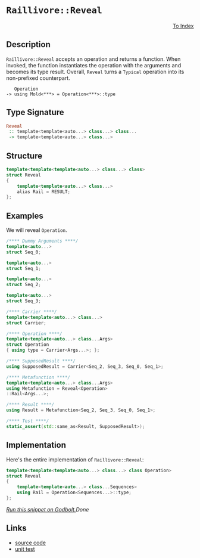 <!-- Copyright 2024 Feng Mofan
SPDX-License-Identifier: Apache-2.0 -->

# `Raillivore::Reveal`

<p style='text-align: right;'><a href="../../../facilities/metafunctions.md#raillivore-reveal">To Index</a></p>

## Description

`Raillivore::Reveal` accepts an operation and returns a function.
When invoked, the function instantiates the operation with the arguments and becomes its type result.
Overall, `Reveal` turns a `Typical` operation into its non-prefixed counterpart.

<pre><code>   Operation
-> using Mold&lt;***&gt; = Operation&lt;***&gt;::type</code></pre>

## Type Signature

```Haskell
Reveal
 :: template<template<auto...> class...> class...
 -> template<template<auto...> class...>
```

## Structure

```C++
template<template<template<auto...> class...> class>
struct Reveal
{
    template<template<auto...> class...>
    alias Rail = RESULT;
};
```

## Examples

We will reveal `Operation`.

```C++
/**** Dummy Arguments ****/
template<auto...>
struct Seq_0;

template<auto...>
struct Seq_1;

template<auto...>
struct Seq_2;

template<auto...>
struct Seq_3;

/**** Carrier ****/
template<template<auto...> class...>
struct Carrier;

/**** Operation ****/
template<template<auto...> class...Args>
struct Operation
{ using type = Carrier<Args...>; };

/**** SupposedResult ****/
using SupposedResult = Carrier<Seq_2, Seq_3, Seq_0, Seq_1>;

/**** Metafunction ****/
template<template<auto...> class...Args>
using Metafunction = Reveal<Operation>
::Rail<Args...>;

/**** Result ****/
using Result = Metafunction<Seq_2, Seq_3, Seq_0, Seq_1>;

/**** Test ****/
static_assert(std::same_as<Result, SupposedResult>);
```

## Implementation

Here's the entire implementation of `Raillivore::Reveal`:

```C++
template<template<template<auto...> class...> class Operation>
struct Reveal
{
    template<template<auto...> class...Sequences>
    using Rail = Operation<Sequences...>::type;
};
```

[*Run this snippet on Godbolt.*](https://godbolt.org/#z:OYLghAFBqd5QCxAYwPYBMCmBRdBLAF1QCcAaPECAMzwBtMA7AQwFtMQByARg9KtQYEAysib0QXACx8BBAKoBnTAAUAHpwAMvAFYTStJg1DIApACYAQuYukl9ZATwDKjdAGFUtAK4sGe1wAyeAyYAHI%2BAEaYxCAArADMpAAOqAqETgwe3r56KWmOAkEh4SxRMQm2mPYFDEIETMQEWT5%2BXJXVGXUNBEVhkdFxiQr1jc05bcPdvSVlgwCUtqhexMjsHAD0AFTbO7t7%2BzvrJhoAgls7ANQAkixJ9GyCTDUXu0en5wefB28nxycEmFuBgBJnibgBQKemFB4MBdyhMKYXiIADo0aDsBdkAYFAo0SiMVicQoLgB5JLRJ4ZDF/YbELwOC4AJUwADdMGI/iYAOxWU4XAUXCHwkFg4XA6FgpGo9HxTHYpi4/FCTAARy8jFWChp/MFXjSRmZTDoF1BABEyRTiFSBDCVerNZg8bLsCAQAQAJ4U0F837cs0%2BrnvL6fH4fTYXbCqVh3TAvQ5/cMhhOnLlmeLBbFeLCmsFoBirJIEbVyoNnXYXM0%2BFgei4nYjAHyMYvx7Y/cUIqXI1D4nUnOkMggXe0AfQ0gdTpw7orc0p7LtpBHpjNHXAnvyncIliO7vdLpwHK7VI7M67%2B08ls93C4PS8Hw%2BP8TPwcus%2BIxDw0Vbm3bW87sMhGc5z3eViRAxdlyHN8P2iZ9y0uclKWeV5zz/GcLx3GUCTlIlFWdFF62AEtsAg%2B9EOtGouV5C59WCYAhS9ONzQuaDP2IGFCPwml4gsU1/Tg8Nhy8JI8kwdAWQULxaCHFDTlow0hGE0TxKdKSh2Y1jYLBUczFIB9VRHRJ9LHPTV2431EwrABZTB6ioLwC2QlN/jQy8MK7LDCQVJU0U4vt5Pomy7IchwMlzC0WXZTkwXIm0GD7N0mWNWgOIbLjSx4stBIktTvx%2BALmVU6TwouIKmHsxzqW049dOMozRw0UzjzXDKLJfbYLgAFSdGTnMmRxkBHPDogICBhnQN0FFYTAhpLNwcuk0ylNSMSFoIDE5nXDgFloThYl4PwOC0UhUE4NxrGsC4FCWFYmPTHhSAITRtoWABrOJJBRDQAA4zDMABOf6uFiH7vq4bluWkXaOEkXgWAkDRGsO47To4XgFBARqnqO7bSDgWAYEQEAlgIJJkXISg0FuOholCabOFUb6ADYAFomckC5gGQZALikFEzF4MTCBIPAJrafhBBEMR2CkGRBEUFR1Bx0hdDaAB3a0kk4Hgdr2g7npOzhSWRMmh1QKgLkZ1n2c57nec%2BswLggDxqfoYhTXuuZeGxrQFggJAqaSGmyAoCBA%2BDkBgCkXSaGk6IMYgCIDYiYIGg9bXeBT5hiA9UkIm0TAHAz0gqYeAhSQYWh0%2BVrAIi8YBZ1oWgMe4XgsBYQxgHEGu8GIQvHHZFvjswVRC%2BRNYHuCAFoeO2g8Aia0c48LADaXPB4db0h2WICIVrNQFO7noxnoWKgDCIgA1T81cQw6Hol4RRHEWWH4VtQDdV/RO5QC7LH0eeMaQAWKgIsGQW4s3GuaUwlhrBmBRtvD8WBAEQAWHYfuGQXAMHcJ4Fo/gsHTH6DENoeR0gCDGK0ZIqRSEMAIaUAYEwqjoIEF0UYODxjtCYbUEYPRgh9DoUQ2w3DyF6EmI0WhswuCoJuqsCQusOD7VIMjXgqNLbMzZhzLmPM%2BaOwgLgYW7tzDxEkd7E%2BCwEAciwDEFBpB3qSHiCif68RIYaEkGYSQTNEaxCZv9fQnBYakHhkYlETMuBM2%2Bv9MGTNYiSGBo4pmiiDao3RpjR6J88aE39sTE25NQ7hzdnTNgnAGgsFZNyFmTBcKGi4P9FEXAvqC3wEQRBegH5S2ftIV%2BSh37K10LpDWTAtatzkQopRhsODG1JsiC45tVHWw5gqKpNS6kaCdi7IObsPbxDMF7VJOM/YB1QK7aIFMw6HPWQMBZUcgaNVjgCYgCck7KyzmnYuzyc55wLkXTepdmwVyrgbWu9dG7N2Lu3Q%2Baxjr4D7qFQeBsR5jwBMXKeVQDZzwXmnZeELvYfg3g9beu8lD7w7kYI%2BoA9l8HPgoK%2BmAb4UjvrwVpT8ZYdNkG/JWx1elf2PtAqwf80XIOAaAgQ4DIHxDNDy2B8DoiIKdPAVBjDQrOAgK4YRbRAi8JmPQyh%2BQMiqu1dQ8RWq0GKq4d0PVxqagsJ4cUQhIihFsIoaI61fCJFSOWDIyRvj5H62Vioq26jKn0WqbUr6Ts9FNM2cY3ZvszEWIGNY6G/jAk1JcdyWI/0IbxFce4mJCTfWcGSVjNJ%2BMiYk1NicvJtN6YcGKTbFgChWQ81ZMGiUwwGn6NFi02QbTmVy3kF09lOgQCJH6YMnWXqRmJKNtks2FtVB1obU2ltUJhirLOcHTZ8Qdk%2B1xpkytIdKbrrdiARtIkRzNv%2BiOVtBARzzo6XQO5Dzk6pxzq8l9ud8792Lj8wQfzq6QswHXBuYgQWbzBSSrFpAoXoNhcreFyBx5IsECi5WaLF4ekxavHFxd8V7wPiSuiaSz5MEvtfW%2BxdGXSwkCy%2BWA6P7Dq5cYX%2BNh%2BVypOkKhgLd1jjR/jAywcDlEINFrKoBHCTWYOwdkCh6qbX8NyFQmoeqSE1ENQIi1nR7VSZEQqy13DVN2rNQ6gzYiNW2s9ddd1Mthk%2BpRpwS2C7G0XAvSia9YbGkkEjdu0xpBzFMEsZQORSaQAAxRPEeIsQQYxMRmF7kYS822bRrYFJO65hvRAJIWIDjwbckRt9SQQMuC/TMPE6G8QbPKILdGl6XqBbxYq4llLCxt5pGcJIIAA%3D)$Done$

## Links

- [source code](../../../../conceptrodon/raillivore/reveal.hpp)
- [unit test](../../../../tests/unit/metafunctions/raillivore/reveal.test.hpp)
